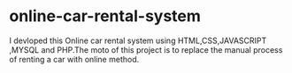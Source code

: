 # online-car-rental-system
I devloped this Online car rental system using HTML,CSS,JAVASCRIPT ,MYSQL and PHP.The moto of this project is to replace the manual process of renting a car with online method.
